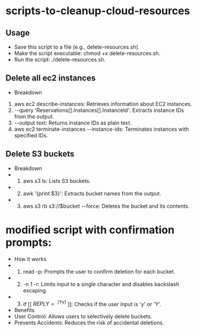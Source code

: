 # scripts-to-cleanup-cloud-resources
## Usage
- Save this script to a file (e.g., delete-resources.sh).
- Make the script executable: chmod +x delete-resources.sh.
- Run the script: ./delete-resources.sh.

## Delete all ec2 instances
 - Breakdown
1. aws ec2 describe-instances: Retrieves information about EC2 instances.
2. --query 'Reservations[].Instances[].InstanceId': Extracts instance IDs from the output.
3. --output text: Returns instance IDs as plain text.
4. aws ec2 terminate-instances --instance-ids: Terminates instances with specified IDs.

 ## Delete S3 buckets
- Breakdown
- 1. aws s3 ls: Lists S3 buckets.
- 2. awk '{print $3}': Extracts bucket names from the output.
- 3. aws s3 rb s3://$bucket --force: Deletes the bucket and its contents.

# modified script with confirmation prompts:
- How it works
- 1. read -p: Prompts the user to confirm deletion for each bucket.
- 2. -n 1 -r: Limits input to a single character and disables backslash escaping.
- 3. if [[ $REPLY =~ ^[Yy]$ ]]: Checks if the user input is 'y' or 'Y'.
- Benefits
- User Control: Allows users to selectively delete buckets.
- Prevents Accidents: Reduces the risk of accidental deletions.
